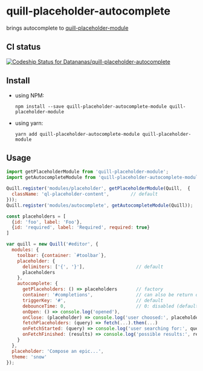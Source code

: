 # quill-placeholder-autocomplete
brings autocomplete to [quill-placeholder-module](https://github.com/jspaine/quill-placeholder-module)

## CI status
[ ![Codeship Status for Datananas/quill-placeholder-autocomplete](https://app.codeship.com/projects/19a30040-d83b-0135-4786-2a3c011fd6eb/status?branch=master)](https://app.codeship.com/projects/263594)

## Install
+ using NPM:
  ```
  npm install --save quill-placeholder-autocomplete-module quill-placeholder-module
  ```
+ using yarn:
  ```
  yarn add quill-placeholder-autocomplete-module quill-placeholder-module
  ```

## Usage
```js
import getPlaceholderModule from 'quill-placeholder-module';
import getAutocompleteModule from 'quill-placeholder-autocomplete-module';

Quill.register('modules/placeholder', getPlaceholderModule(Quill,  {
  className: 'ql-placeholder-content',        // default
}));
Quill.register('modules/autocomplete', getAutocompleteModule(Quill));

const placeholders = [
  {id: 'foo', label: 'Foo'},
  {id: 'required', label: 'Required', required: true}
]

var quill = new Quill('#editor', {
  modules: {
    toolbar: {container: `#toolbar`},
    placeholder: {
      delimiters: ['{', '}'],                   // default
      placeholders
    },
    autocomplete: {
      getPlaceholders: () => placeholders       // factory
      container: '#completions',                // can also be return of `document.querySelector` or keeped `undefined`
      triggerKey: '#',                          // default
      debounceTime: 0,                          // 0: disabled (default)
      onOpen: () => console.log('opened'),                                      // optional
      onClose: (placeholder) => console.log('user choosed:', placeholder),      // optional
      fetchPlaceholders: (query) => fetch(...).then(...)                        // optional
      onFetchStarted: (query) => console.log('user searching for:', query),     // optional
      onFetchFinished: (results) => console.log('possible results:', results),  // optional
    }
  },
  placeholder: 'Compose an epic...',
  theme: 'snow'
});
```
